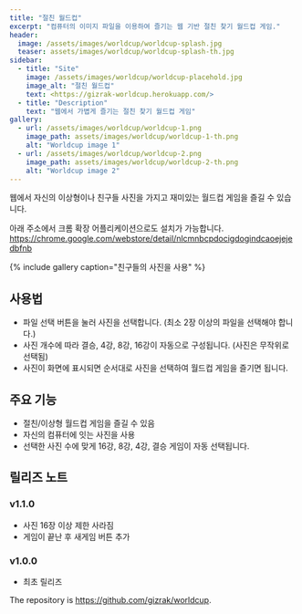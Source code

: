 ```yaml
---
title: "절친 월드컵"
excerpt: "컴퓨터의 이미지 파일을 이용하여 즐기는 웹 기반 절친 찾기 월드컵 게임."
header:
  image: /assets/images/worldcup/worldcup-splash.jpg
  teaser: assets/images/worldcup/worldcup-splash-th.jpg
sidebar:
  - title: "Site"
    image: /assets/images/worldcup/worldcup-placehold.jpg
    image_alt: "절친 월드컵"
    text: <https://gizrak-worldcup.herokuapp.com/>
  - title: "Description"
    text: "웹에서 가볍게 즐기는 절친 찾기 월드컵 게임"
gallery:
  - url: /assets/images/worldcup/worldcup-1.png
    image_path: assets/images/worldcup/worldcup-1-th.png
    alt: "Worldcup image 1"
  - url: /assets/images/worldcup/worldcup-2.png
    image_path: assets/images/worldcup/worldcup-2-th.png
    alt: "Worldcup image 2"
---
```


웹에서 자신의 이상형이나 친구들 사진을 가지고 재미있는 월드컵 게임을 즐길 수 있습니다.

아래 주소에서 크롬 확장 어플리케이션으로도 설치가 가능합니다.
<https://chrome.google.com/webstore/detail/nlcmnbcpdocigdogindcaoejejedbfnb>

{% include gallery caption="친구들의 사진을 사용" %}

## 사용법
* 파일 선택 버튼을 눌러 사진을 선택합니다. (최소 2장 이상의 파일을 선택해야 합니다.)
* 사진 개수에 따라 결승, 4강, 8강, 16강이 자동으로 구성됩니다. (사진은 무작위로 선택됨)
* 사진이 화면에 표시되면 순서대로 사진을 선택하여 월드컵 게임을 즐기면 됩니다.

## 주요 기능
* 절친/이상형 월드컵 게임을 즐길 수 있음
* 자신의 컴퓨터에 잇는 사진을 사용
* 선택한 사진 수에 맞게 16강, 8강, 4강, 결승 게임이 자동 선택됩니다.

## 릴리즈 노트

### v1.1.0
* 사진 16장 이상 제한 사라짐
* 게임이 끝난 후 새게임 버튼 추가

### v1.0.0
* 최초 릴리즈

The repository is <https://github.com/gizrak/worldcup>.
